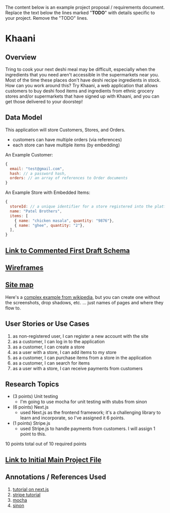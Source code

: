 The content below is an example project proposal / requirements document. Replace the text below the lines marked "__TODO__" with details specific to your project. Remove the "TODO" lines.

# Khaani

## Overview

Tring to cook your next deshi meal may be difficult, especially when the ingredients that you need aren't accessible in the supermarkets near you. Most of the time these places don't have deshi recipe ingredients in stock. How can you work around this? Try Khaani, a web application that allows customers to buy deshi food items and ingredients from ethnic grocery stores and/or supermarkets that have signed up with Khaani, and you can get those delivered to your doorstep!


## Data Model

This application will store Customers, Stores, and Orders.

* customers can have multiple orders (via references)
* each store can have multiple items (by embedding)

An Example Customer:

```javascript
{
  email: "test@gmail.com",
  hash: // a password hash,
  orders: // an array of references to Order documents
}
```

An Example Store with Embedded Items:

```javascript
{
  storeId: // a unique identifier for a store registered into the platform
  name: "Patel Brothers",
  items: [
    { name: "chicken masala", quantity: "9876"},
    { name: "ghee", quantity: "2"},
  ],
}
```


## [Link to Commented First Draft Schema](db.mjs) 


## [Wireframes](documentation/IMG_0671.jpg)


## [Site map](documentation/IMG_0670.jpg)

Here's a [complex example from wikipedia](https://upload.wikimedia.org/wikipedia/commons/2/20/Sitemap_google.jpg), but you can create one without the screenshots, drop shadows, etc. ... just names of pages and where they flow to.

## User Stories or Use Cases

1. as non-registered user, I can register a new account with the site
2. as a customer, I can log in to the application
3. as a customer, I can create a store
4. as a user with a store, I can add items to my store
5. as a customer, I can purchase items from a store in the application
6. as a customer, I can search for items
7. as a user with a store, I can receive payments from customers

## Research Topics

* (3 points) Unit testing
    * I'm going to use mocha for unit testing with stubs from sinon
* (6 points) Next.js
    * used Next.js as the frontend framework; it's a challenging library to learn and incorporate, so I've assigned it 6 points.
* (1 points) Stripe.js
    * used Stripe.js to handle payments from customers. I will assign 1 point to this.

10 points total out of 10 required points 


## [Link to Initial Main Project File](app.mjs) 


## Annotations / References Used

1. [tutorial on next.js](https://nextjs.org/docs)
2. [stripe tutorial](https://stripe.com/docs/js)
3. [mocha](https://mochajs.org/)
4. [sinon](https://sinonjs.org/releases/latest/stubs/)

